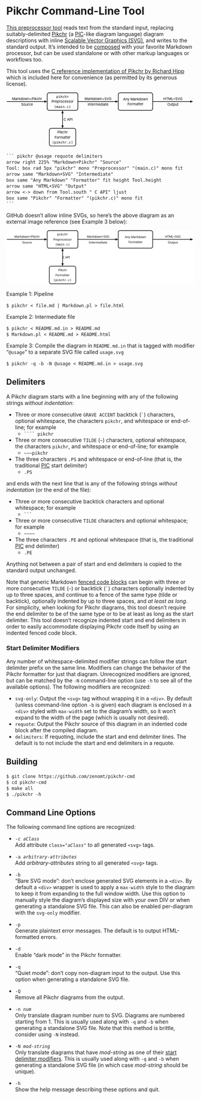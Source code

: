 Pikchr Command-Line Tool
========================
[This preprocessor tool][repo] reads text from the standard input, replacing
suitably-delimited [Pikchr][] (a [PIC][]-like diagram language) diagram
descriptions with inline [Scalable Vector Graphics (SVG)][SVG], and writes
to the standard output.  It’s intended to be [composed][Unix] with your
favorite Markdown processor, but can be used standalone or with other markup
languages or workflows too.

This tool uses the [C reference implementation of Pikchr by Richard Hipp][DRH]
which is included here for convenience (as permitted by its generous license).

<div style="max-width:755px">
<svg xmlns='http://www.w3.org/2000/svg' viewBox="0 0 755.453 217.44" >
<polygon points="164.16,37.44 152.64,41.76 152.64,33.12" style="fill:rgb(0,0,0)"/>
<path d="M2.16,37.44L158.4,37.44"  style="fill:none;stroke-width:2.16;stroke:rgb(0,0,0);" />
<text x="83.16" y="25.74" text-anchor="middle" fill="rgb(0,0,0)" dominant-baseline="central">Markdown+Pikchr</text>
<text x="83.16" y="49.14" text-anchor="middle" fill="rgb(0,0,0)" dominant-baseline="central">Source</text>
<path d="M171.66,72.72L279.463,72.72A7.5 7.5 0 0 0 286.963 65.22L286.963,9.66A7.5 7.5 0 0 0 279.463 2.16L171.66,2.16A7.5 7.5 0 0 0 164.16 9.66L164.16,65.22A7.5 7.5 0 0 0 171.66 72.72Z"  style="fill:none;stroke-width:2.16;stroke:rgb(0,0,0);" />
<text x="225.562" y="17.28" text-anchor="middle" font-family="monospace" fill="rgb(0,0,0)" dominant-baseline="central">pikchr</text>
<text x="225.562" y="37.44" text-anchor="middle" fill="rgb(0,0,0)" dominant-baseline="central">Preprocessor</text>
<text x="225.562" y="57.6" text-anchor="middle" font-family="monospace" fill="rgb(0,0,0)" dominant-baseline="central">(main.c)</text>
<polygon points="448.963,37.44 437.443,41.76 437.443,33.12" style="fill:rgb(0,0,0)"/>
<path d="M286.963,37.44L443.203,37.44"  style="fill:none;stroke-width:2.16;stroke:rgb(0,0,0);" />
<text x="367.963" y="25.74" text-anchor="middle" fill="rgb(0,0,0)" dominant-baseline="central">Markdown+SVG</text>
<text x="367.963" y="49.14" text-anchor="middle" fill="rgb(0,0,0)" dominant-baseline="central">Intermediate</text>
<path d="M456.463,72.72L579.473,72.72A7.5 7.5 0 0 0 586.973 65.22L586.973,9.66A7.5 7.5 0 0 0 579.473 2.16L456.463,2.16A7.5 7.5 0 0 0 448.963 9.66L448.963,65.22A7.5 7.5 0 0 0 456.463 72.72Z"  style="fill:none;stroke-width:2.16;stroke:rgb(0,0,0);" />
<text x="517.968" y="27.36" text-anchor="middle" fill="rgb(0,0,0)" dominant-baseline="central">Any Markdown</text>
<text x="517.968" y="47.52" text-anchor="middle" fill="rgb(0,0,0)" dominant-baseline="central">Formatter</text>
<polygon points="748.973,37.44 737.453,41.76 737.453,33.12" style="fill:rgb(0,0,0)"/>
<path d="M586.973,37.44L743.213,37.44"  style="fill:none;stroke-width:2.16;stroke:rgb(0,0,0);" />
<text x="667.973" y="25.74" text-anchor="middle" fill="rgb(0,0,0)" dominant-baseline="central">HTML+SVG</text>
<text x="667.973" y="49.14" text-anchor="middle" fill="rgb(0,0,0)" dominant-baseline="central">Output</text>
<polygon points="225.562,72.72 229.882,84.24 221.242,84.24" style="fill:rgb(0,0,0)"/>
<polygon points="225.562,144.72 221.242,133.2 229.882,133.2" style="fill:rgb(0,0,0)"/>
<path d="M225.562,78.48L225.562,138.96"  style="fill:none;stroke-width:2.16;stroke:rgb(0,0,0);" />
<text x="225.562" y="108.72" text-anchor="start" fill="rgb(0,0,0)" dominant-baseline="central"> C API</text>
<path d="M180.07,215.28L271.054,215.28A7.5 7.5 0 0 0 278.554 207.78L278.554,152.22A7.5 7.5 0 0 0 271.054 144.72L180.07,144.72A7.5 7.5 0 0 0 172.57 152.22L172.57,207.78A7.5 7.5 0 0 0 180.07 215.28Z"  style="fill:none;stroke-width:2.16;stroke:rgb(0,0,0);" />
<text x="225.562" y="159.84" text-anchor="middle" fill="rgb(0,0,0)" dominant-baseline="central">Pikchr</text>
<text x="225.562" y="180" text-anchor="middle" fill="rgb(0,0,0)" dominant-baseline="central">Formatter</text>
<text x="225.562" y="200.16" text-anchor="middle" font-family="monospace" fill="rgb(0,0,0)" dominant-baseline="central">(pikchr.c)</text>
</svg>
</div>

    ``` pikchr @usage requote delimiters
    arrow right 225% "Markdown+Pikchr" "Source"
    Tool: box rad 5px "pikchr" mono "Preprocessor" "(main.c)" mono fit
    arrow same "Markdown+SVG" "Intermediate"
    box same "Any Markdown" "Formatter" fit height Tool.height
    arrow same "HTML+SVG" "Output"
    arrow <-> down from Tool.south " C API" ljust
    box same "Pikchr" "Formatter" "(pikchr.c)" mono fit
    ```

GitHub doesn’t allow inline SVGs, so here’s the above diagram as an external
image reference (see Example 3 below):

<img width="755px" src="usage.svg" style="background-color:white" />

Example 1: Pipeline

    $ pikchr < file.md | Markdown.pl > file.html

Example 2: Intermediate file

    $ pikchr < README.md.in > README.md
    $ Markdown.pl < README.md > README.html

Example 3: Compile the diagram in `README.md.in` that is tagged with modifier
“`@usage`” to a separate SVG file called `usage.svg`

    $ pikchr -q -b -N @usage < README.md.in > usage.svg

Delimiters
----------
A Pikchr diagram starts with a line beginning with any of the following strings
_without indentation_:

* Three or more consecutive `GRAVE ACCENT` backtick (<code>&#96;</code>)
  characters, optional whitespace, the characters `pikchr`, and
  whitespace or end-of-line; for example
   - <code>```` pikchr</code>
* Three or more consecutive `TILDE` (`~`) characters, optional whitespace,
  the characters `pikchr`, and whitespace or end-of-line; for example
   - `~~~pikchr`
* The three characters `.PS` and whitespace or end-of-line (that is, the
  traditional [PIC][] start delimiter)
   - `.PS`

and ends with the next line that is any of the following strings
_without indentation_ (or the end of the file):

* Three or more consecutive backtick characters and optional whitespace; for example
   - <code>```</code>
* Three or more consecutive `TILDE` characters and optional whitespace; for example
   - `~~~~`
* The three characters `.PE` and optional whitespace (that is, the traditional
  [PIC][] end delimiter)
   - `.PE`

Anything not between a pair of start and end delimiters is copied to the
standard output unchanged.

Note that generic Markdown [fenced code blocks][fenced] can begin with three
or more consecutive `TILDE` (`~`) or backtick (<code>&#96;</code>) characters
optionally indented by up to three spaces, and continue to a fence of the
same type (tilde or backtick), optionally indented by up to three spaces, and
_at least as long_. For simplicity, when looking for Pikchr diagrams, this
tool doesn’t require the end delimiter to be of the same type or to be at
least as long as the start delimiter. This tool doesn’t recognize indented
start and end delimiters in order to easily accommodate displaying Pikchr
code itself by using an indented fenced code block.

### Start Delimiter Modifiers

Any number of whitespace-delimited modifier strings can follow the start
delimiter prefix on the same line. Modifiers can change the behavior of the
Pikchr formatter for just that diagram. Unrecognized modifiers are ignored,
but can be matched by the `-N` command-line option (use `-h` to see all of
the available options). The following modifiers are recognized:

* `svg-only`: Output the `<svg>` tag without wrapping it in a `<div>`. By default
  (unless command-line option `-b` is given) each diagram is enclosed in a
  `<div>` styled with `max-width` set to the diagram’s width, so it won’t
  expand to the width of the page (which is usually not desired).
* `requote`: Output the Pikchr source of this diagram in an indented code block
  after the compiled diagram.
* `delimiters`: If requoting, include the start and end delimiter lines. The
  default is to not include the start and end delimiters in a requote.

Building
--------

    $ git clone https://github.com/zenomt/pikchr-cmd
    $ cd pikchr-cmd
    $ make all
    $ ./pikchr -h

Command Line Options
--------------------
The following command line options are recognized:

* <code>-c <em>aClass</em></code>  
  Add attribute <code>class="<em>aClass</em>"</code> to all generated `<svg>` tags.
* <code>-a <em>arbitrary-attributes</em></code>  
  Add _arbitrary-attributes_ string to all generated `<svg>` tags.
* `-b`  
  “Bare SVG mode”: don’t enclose generated SVG elements in a `<div>`. By default a `<div>` wrapper is used to apply a `max-width` style to the diagram to keep it from expanding to the full window width. Use this option to manually style the diagram’s displayed size with your own DIV or when generating a standalone SVG file. This can also be enabled per-diagram with the `svg-only` modifier.
* `-p`  
  Generate plaintext error messages. The default is to output HTML-formatted errors.
* `-d`  
  Enable “dark mode” in the Pikchr formatter.
* `-q`  
  “Quiet mode”: don’t copy non-diagram input to the output. Use this option when generating a standalone SVG file.
* `-Q`  
  Remove all Pikchr diagrams from the output.
* <code>-n <i>num</i></code>  
  Only translate diagram number _num_ to SVG. Diagrams are numbered starting from 1.  This is usually used along with `-q` and `-b` when generating a standalone SVG file. Note that this method is brittle, consider using `-N` instead.
* <code>-N <i>mod-string</i></code>  
  Only translate diagrams that have _mod-string_ as one of their [start delimiter modifiers](#start-delimiter-modifiers). This is usually used along with `-q` and `-b` when generating a standalone SVG file (in which case _mod-string_ should be unique).
* `-h`  
  Show the help message describing these options and quit.


  [repo]: https://github.com/zenomt/pikchr-cmd
  [SVG]: https://www.w3.org/Graphics/SVG/
  [DRH]: https://github.com/drhsqlite/pikchr
  [Pikchr]: https://pikchr.org/
  [PIC]: https://en.wikipedia.org/wiki/PIC_(markup_language)
  [fenced]: https://spec.commonmark.org/0.30/#fenced-code-blocks
  [Unix]: https://en.wikipedia.org/wiki/Unix_philosophy
